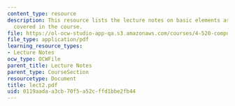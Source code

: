 ```yaml
---
content_type: resource
description: This resource lists the lecture notes on basic elements as per the topics
  covered in the course.
file: https://ol-ocw-studio-app-qa.s3.amazonaws.com/courses/4-520-computational-design-i-theory-and-applications-fall-2005/0119aadaa3cb70f5a52cffd1bbe2fb44_lect2.pdf
file_type: application/pdf
learning_resource_types:
- Lecture Notes
ocw_type: OCWFile
parent_title: Lecture Notes
parent_type: CourseSection
resourcetype: Document
title: lect2.pdf
uid: 0119aada-a3cb-70f5-a52c-ffd1bbe2fb44
---
```


